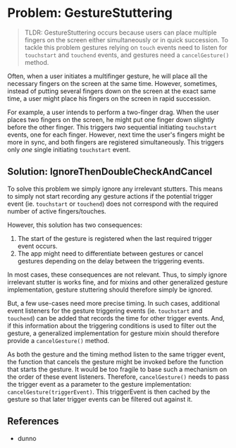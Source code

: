 # Problem: GestureStuttering

> TLDR: GestureStuttering occurs because users can place multiple fingers on the screen 
either simultaneously or in quick succession.
To tackle this problem gestures relying on `touch` events need to listen for `touchstart` and 
`touchend` events, and gestures need a `cancelGesture()` method.

Often, when a user initiates a multifinger gesture, 
he will place all the necessary fingers on the screen at the same time.
However, sometimes, instead of putting several fingers down on the screen at the exact same time,
a user might place his fingers on the screen in rapid succession.

For example, a user intends to perform a two-finger drag.
When the user places two fingers on the screen,
he might put one finger down slightly before the other finger.
This triggers *two* sequential initiating `touchstart` events, one for each finger.
However, next time the user's fingers might be more in sync, and both fingers are registered simultaneously.
This triggers only *one* single initiating `touchstart` event.

## Solution: IgnoreThenDoubleCheckAndCancel 

To solve this problem we simply ignore any irrelevant stutters. 
This means to simply not start recording any gesture actions 
if the potential trigger event (ie. `touchstart` or `touchend`)
does not correspond with the required number of active fingers/touches.

However, this solution has two consequences:
 1. The start of the gesture is registered when the last required trigger event occurs.
 2. The app might need to differentiate between gestures or cancel gestures
 depending on the delay between the triggering events.

In most cases, these consequences are not relevant.
Thus, to simply ignore irrelevant stutter is works fine, and 
for mixins and other generalized gesture implementation, 
gesture stuttering should therefore simply be ignored.

But, a few use-cases need more precise timing.
In such cases, additional event listeners for the gesture triggering events (ie.  `touchstart` and `touchend`)
can be added that records the time for other trigger events.
And, if this information about the triggering conditions is used to filter out the gesture,
a generalized implementation for gesture mixin should therefore provide a `cancelGesture()` method.

As both the gesture and the timing method listen to the same trigger event,
the function that cancels the gesture might be invoked before the function that starts the gesture.
It would be too fragile to base such a mechanism on the order of these event listeners.
Therefore, `cancelGesture()` needs to pass the trigger event as a parameter to the
gesture implementation: `cancelGesture(triggerEvent)`.
This triggerEvent is then cached by the gesture so that later trigger events can be filtered out against it.

## References

* dunno